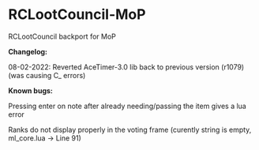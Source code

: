 # RCLootCouncil-MoP
RCLootCouncil backport for MoP

**Changelog:**

08-02-2022:
 Reverted AceTimer-3.0 lib back to previous version (r1079) (was causing C_ errors)

**Known bugs:** 

Pressing enter on note after already needing/passing the item gives a lua error

Ranks do not display properly in the voting frame (curently string is empty, ml_core.lua -> Line 91)
